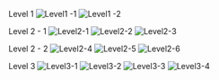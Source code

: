 Level 1 
![Level1 -1](https://user-images.githubusercontent.com/74250411/148683729-47b4a73d-b670-49e4-aa09-583cadec1040.PNG)
![Level1 -2](https://user-images.githubusercontent.com/74250411/148683731-f8e3a593-d75a-4f17-bd8d-541e3794ed1b.PNG)

Level 2 - 1
![Level2-1](https://user-images.githubusercontent.com/74250411/148686672-52eca22b-c11a-45d7-8024-ef5e1bfe2418.PNG)
![Level2-2](https://user-images.githubusercontent.com/74250411/148686673-d96662f3-9015-4059-8737-6c357c4d14e4.PNG)
![Level2-3](https://user-images.githubusercontent.com/74250411/148686677-976d4065-3057-4a4d-85cd-64ac287b76b4.PNG)

Level 2 - 2
![Level2-4](https://user-images.githubusercontent.com/74250411/149657848-4c520642-36fd-4163-a8c8-943619b9f10d.PNG)
![Level2-5](https://user-images.githubusercontent.com/74250411/149657854-9dbcd371-6a7c-48f9-bfee-0c13572d59b8.PNG)
![Level2-6](https://user-images.githubusercontent.com/74250411/149657856-ce088f23-3e2d-4da3-a485-0605a1d4d7ef.PNG)

Level 3
![Level3-1](https://user-images.githubusercontent.com/74250411/149657861-74d702b4-3d35-4d1f-a8ec-e0c81776492e.PNG)
![Level3-2](https://user-images.githubusercontent.com/74250411/149657864-d7d58a34-f5fd-4427-91ee-a5f69438ca9f.PNG)
![Level3-3](https://user-images.githubusercontent.com/74250411/149657865-338bf9de-a1d5-407e-88cf-c752b7b64da8.PNG)
![Level3-4](https://user-images.githubusercontent.com/74250411/149657867-22d3f81d-5330-4263-9994-341a6da2ce64.PNG)
